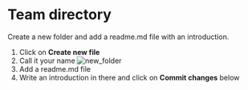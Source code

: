 # Team directory

Create a new folder and add a readme.md file with an introduction.

1. Click on **Create new file**
2. Call it your name
    ![new_folder](https://cloud.githubusercontent.com/assets/1515961/24321397/9bf514f4-1143-11e7-81be-2e2d942750db.png)
3. Add a readme.md file
4. Write an introduction in there and click on **Commit changes** below
